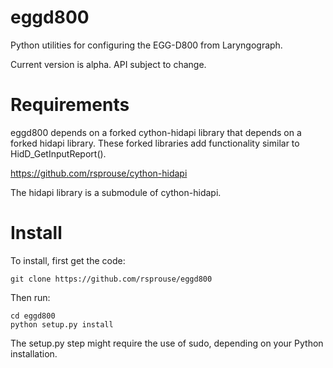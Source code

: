 eggd800
=======

Python utilities for configuring the EGG-D800 from Laryngograph.

Current version is alpha. API subject to change.

Requirements
============

eggd800 depends on a forked cython-hidapi library that depends on a forked
hidapi library. These forked libraries add functionality similar to
HidD\_GetInputReport().

https://github.com/rsprouse/cython-hidapi

The hidapi library is a submodule of cython-hidapi.

Install
=======

To install, first get the code:

    git clone https://github.com/rsprouse/eggd800

Then run:

    cd eggd800
    python setup.py install

The setup.py step might require the use of sudo, depending on your Python installation.

